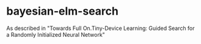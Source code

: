 # bayesian-elm-search
As described in "Towards Full On.Tiny-Device Learning: Guided Search for a Randomly Initialized Neural Network"
